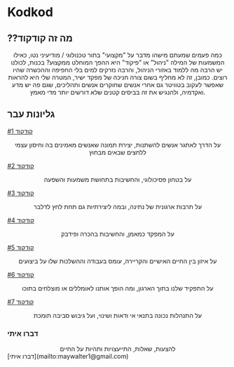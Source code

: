 # Kodkod
## ??מה זה קודקוד

<center>
כמה פעמים שמעתם מישהו מדבר על "מקצועי" בתור טכנולוגי / מודיעיני נטו, כאילו המשמעות של המילה
"ניהול" או "פיקוד" היא ההפך המוחלט ממקצוע? בכנות, לכולנו יש הרבה מה ללמוד באזורי הניהול, והרבה נזרקים למים בלי החפיפה וההכשרה שהיו רוצים. כמובן, זה לא מחליף בשום צורה חניכה של מפקד ישיר, המטרה שלי היא להראות שאפשר לעקוב בטוויטר גם
אחרי אנשים שחוקרים אנשים ותהליכים, שגם פה יש מדע ואקדמיה, ולהנגיש את זה בביסים קטנים שלא
דורשים יותר מדי מאמץ.
</center>


## גליונות עבר
[קודקוד #1](https://walmay.github.io/posts/kodkod1) 

<center>על הדרך לאתגר אנשים להשתנות, יצירת תמונה שאנשים מאמינים בה וחיסון עצמי ללחצים שבאים מבחוץ</center>


[קודקוד #2](https://walmay.github.io/posts/kodkod2)

<center>על בטחון פסיכולוגי, והחשיבות בתחושת משמעות והשפעה</center>


[קודקוד #3](https://walmay.github.io/posts/kodkod3)

<center>על תרבות ארגונית של נתינה, ובמה ליצירתיות גם תחת לחץ לדלבר</center>


[קודקוד #4](https://walmay.github.io/posts/kodkod4)

<center>על המפקד כמאמן, והחשיבות בהכרה ופידבק</center> 


[קודקוד #5](https://walmay.github.io/posts/kodkod5)

<center>על איזון בין החיים האישיים והקריירה, עומס בעבודה וההשלכות שלו על ביצועים</center>


[קודקוד #6](https://walmay.github.io/posts/kodkod6)

<center>על התפקיד שלנו בתוך הארגון, ומה הופך אותנו לאומללים או מוצלחים בתוכו</center>

[קודקוד #7](https://walmay.github.io/posts/kodkod7)

<center>על התנהלות נכונה בתנאי אי ודאות ושינוי, ועל גיבוש סביבה תומכת</center>




### דברו איתי
<center> להצעות, שאלות, התייעצויות ותהיות על החיים</center>
[דברו איתי](mailto:maywalter1@gmail.com)

